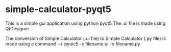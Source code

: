 # simple-calculator-pyqt5
This is a simple gui application using python pyqt5
The .ui file is made using QtDesigner 

The conversion of Simple Calculator (.ui file) to Simple Calculator (.py file) is made using a command
--> pyuic5 -x filename.ui -o filename.py

